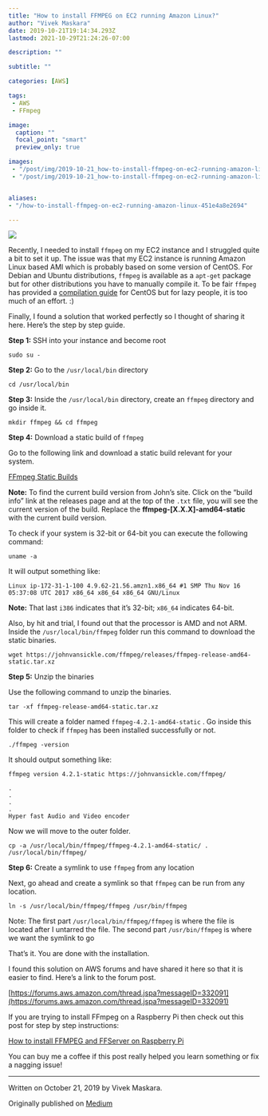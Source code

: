 ```yaml
---
title: "How to install FFMPEG on EC2 running Amazon Linux?"
author: "Vivek Maskara"
date: 2019-10-21T19:14:34.293Z
lastmod: 2021-10-29T21:24:26-07:00

description: ""

subtitle: ""

categories: [AWS]

tags:
 - AWS
 - FFmpeg

image:
  caption: ""
  focal_point: "smart"
  preview_only: true

images:
 - "/post/img/2019-10-21_how-to-install-ffmpeg-on-ec2-running-amazon-linux_0.jpeg"
 - "/post/img/2019-10-21_how-to-install-ffmpeg-on-ec2-running-amazon-linux_1.png"


aliases:
- "/how-to-install-ffmpeg-on-ec2-running-amazon-linux-451e4a8e2694"

---
```


![](/post/img/2019-10-21_how-to-install-ffmpeg-on-ec2-running-amazon-linux_0.jpeg#layoutTextWidth)

Recently, I needed to install `ffmpeg` on my EC2 instance and I struggled quite a bit to set it up. The issue was that my EC2 instance is running Amazon Linux based AMI which is probably based on some version of CentOS. For Debian and Ubuntu distributions, `ffmpeg` is available as a `apt-get` package but for other distributions you have to manually compile it. To be fair `ffmpeg` has provided a [compilation guide](https://trac.ffmpeg.org/wiki/CentosCompilationGuide) for CentOS but for lazy people, it is too much of an effort. :)

Finally, I found a solution that worked perfectly so I thought of sharing it here. Here’s the step by step guide.

**Step 1:** SSH into your instance and become root

```
sudo su -
```

**Step 2:** Go to the `/usr/local/bin` directory

```
cd /usr/local/bin
```

**Step 3:** Inside the `/usr/local/bin` directory, create an `ffmpeg` directory and go inside it.

```
mkdir ffmpeg && cd ffmpeg
```

**Step 4:** Download a static build of `ffmpeg`

Go to the following link and download a static build relevant for your system.

[FFmpeg Static Builds](https://www.johnvansickle.com/ffmpeg/ "https://www.johnvansickle.com/ffmpeg/")

**Note:** To find the current build version from John’s site. Click on the “build info” link at the releases page and at the top of the `.txt` file, you will see the current version of the build. Replace the **ffmpeg-[X.X.X]-amd64-static** with the current build version.

To check if your system is 32-bit or 64-bit you can execute the following command:

```
uname -a
```

It will output something like:

```
Linux ip-172-31-1-100 4.9.62-21.56.amzn1.x86_64 #1 SMP Thu Nov 16 05:37:08 UTC 2017 x86_64 x86_64 x86_64 GNU/Linux
```

**Note:** That last `i386` indicates that it’s 32-bit; `x86_64` indicates 64-bit.

Also, by hit and trial, I found out that the processor is AMD and not ARM. Inside the `/usr/local/bin/ffmpeg` folder run this command to download the static binaries.

```
wget https://johnvansickle.com/ffmpeg/releases/ffmpeg-release-amd64-static.tar.xz
```

**Step 5:** Unzip the binaries

Use the following command to unzip the binaries.

```
tar -xf ffmpeg-release-amd64-static.tar.xz
```

This will create a folder named `ffmpeg-4.2.1-amd64-static` . Go inside this folder to check if `ffmpeg` has been installed successfully or not.

```
./ffmpeg -version
```

It should output something like:

```
ffmpeg version 4.2.1-static https://johnvansickle.com/ffmpeg/  

.
.
.
.
Hyper fast Audio and Video encoder
```

Now we will move to the outer folder.

```
cp -a /usr/local/bin/ffmpeg/ffmpeg-4.2.1-amd64-static/ . /usr/local/bin/ffmpeg/
```

**Step 6:** Create a symlink to use `ffmpeg` from any location

Next, go ahead and create a symlink so that `ffmpeg` can be run from any location.

```
ln -s /usr/local/bin/ffmpeg/ffmpeg /usr/bin/ffmpeg
```

Note: The first part `/usr/local/bin/ffmpeg/ffmpeg` is where the file is located after I untarred the file. The second part `/usr/bin/ffmpeg` is where we want the symlink to go

That’s it. You are done with the installation.

I found this solution on AWS forums and have shared it here so that it is easier to find. Here’s a link to the forum post.

[https://forums.aws.amazon.com/thread.jspa?messageID=332091](https://forums.aws.amazon.com/thread.jspa?messageID=332091)

If you are trying to install FFmpeg on a Raspberry Pi then check out this post for step by step instructions:

[How to install FFMPEG and FFServer on Raspberry Pi](/how-to-install-ffmpeg-and-ffserver-on-raspberry-pi-ed0eddf86f88 "https://medium.com/@maskaravivek/how-to-install-ffmpeg-and-ffserver-on-raspberry-pi-ed0eddf86f88")

You can buy me a coffee if this post really helped you learn something or fix a nagging issue!

* * *
Written on October 21, 2019 by Vivek Maskara.

Originally published on [Medium](https://medium.com/@maskaravivek/how-to-install-ffmpeg-on-ec2-running-amazon-linux-451e4a8e2694)

